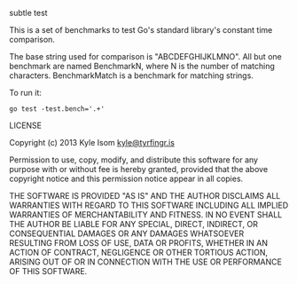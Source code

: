 subtle test

This is a set of benchmarks to test Go's standard library's constant
time comparison.

The base string used for comparison is "ABCDEFGHIJKLMNO". All but
one benchmark are named BenchmarkN, where N is the number of matching
characters. BenchmarkMatch is a benchmark for matching strings.

To run it:

	go test -test.bench='.+'

LICENSE

Copyright (c) 2013 Kyle Isom <kyle@tyrfingr.is>

Permission to use, copy, modify, and distribute this software for any
purpose with or without fee is hereby granted, provided that the above 
copyright notice and this permission notice appear in all copies.

THE SOFTWARE IS PROVIDED "AS IS" AND THE AUTHOR DISCLAIMS ALL WARRANTIES
WITH REGARD TO THIS SOFTWARE INCLUDING ALL IMPLIED WARRANTIES OF
MERCHANTABILITY AND FITNESS. IN NO EVENT SHALL THE AUTHOR BE LIABLE FOR
ANY SPECIAL, DIRECT, INDIRECT, OR CONSEQUENTIAL DAMAGES OR ANY DAMAGES
WHATSOEVER RESULTING FROM LOSS OF USE, DATA OR PROFITS, WHETHER IN AN
ACTION OF CONTRACT, NEGLIGENCE OR OTHER TORTIOUS ACTION, ARISING OUT OF
OR IN CONNECTION WITH THE USE OR PERFORMANCE OF THIS SOFTWARE. 
